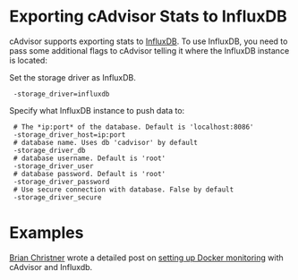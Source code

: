 # Exporting cAdvisor Stats to InfluxDB

cAdvisor supports exporting stats to [InfluxDB](http://influxdb.com). To use InfluxDB, you need to pass some additional flags to cAdvisor telling it where the InfluxDB instance is located:

Set the storage driver as InfluxDB.

```
 -storage_driver=influxdb
```

Specify what InfluxDB instance to push data to:

```
 # The *ip:port* of the database. Default is 'localhost:8086'
 -storage_driver_host=ip:port
 # database name. Uses db 'cadvisor' by default
 -storage_driver_db
 # database username. Default is 'root'
 -storage_driver_user
 # database password. Default is 'root'
 -storage_driver_password
 # Use secure connection with database. False by default
 -storage_driver_secure
```

# Examples

[Brian Christner](https://www.brianchristner.io) wrote a detailed post on [setting up Docker monitoring](https://www.brianchristner.io/how-to-setup-docker-monitoring) with cAdvisor and Influxdb.
